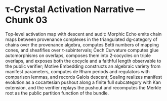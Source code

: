 # τ‑Crystal Activation Narrative — Chunk 03

Top‑level activation map with descent and audit: Morphic Echo emits chain maps between provenance complexes in the triangulated dg‑category of chains over the provenance algebra, computes Betti numbers of mapping cones, and sheafifies over τ‑subintervals; Čech Curvature computes glue automorphisms on overlaps, composes them into 2‑cocycles on triple overlaps, and exposes both the cocycle and a faithful length observable to the public verifier; Motive Embedding constructs an algebraic variety from manifest parameters, computes de Rham periods and regulators with comparison lemmas, and records Galois descent; Sealing realizes manifest evolution as a cocartesian pushout along a finite full subcategory with Kan extension, and the verifier replays the pushout and recomputes the Merkle root as the public partition function of the bundle.
